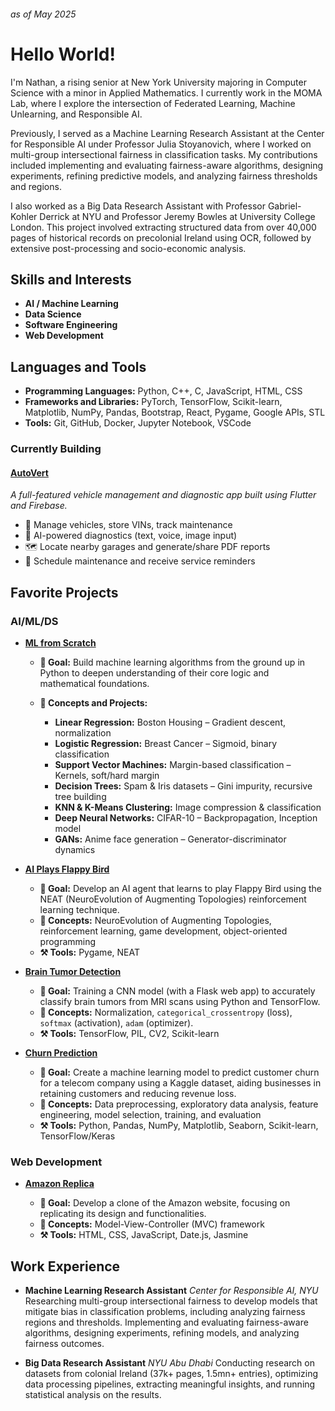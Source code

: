 ###### as of May 2025

# Hello World!

I'm Nathan, a rising senior at New York University majoring in Computer Science with a minor in Applied Mathematics. I currently work in the MOMA Lab, where I explore the intersection of Federated Learning, Machine Unlearning, and Responsible AI.

Previously, I served as a Machine Learning Research Assistant at the Center for Responsible AI under Professor Julia Stoyanovich, where I worked on multi-group intersectional fairness in classification tasks. My contributions included implementing and evaluating fairness-aware algorithms, designing experiments, refining predictive models, and analyzing fairness thresholds and regions.

I also worked as a Big Data Research Assistant with Professor Gabriel-Kohler Derrick at NYU and Professor Jeremy Bowles at University College London. This project involved extracting structured data from over 40,000 pages of historical records on precolonial Ireland using OCR, followed by extensive post-processing and socio-economic analysis.


## Skills and Interests

* **AI / Machine Learning**
* **Data Science**
* **Software Engineering**
* **Web Development**

## Languages and Tools

* **Programming Languages:** Python, C++, C, JavaScript, HTML, CSS
* **Frameworks and Libraries:** PyTorch, TensorFlow, Scikit-learn, Matplotlib, NumPy, Pandas, Bootstrap, React, Pygame, Google APIs, STL
* **Tools:** Git, GitHub, Docker, Jupyter Notebook, VSCode

### Currently Building

#### [AutoVert](https://github.com/nathanbehailuz/swe-final-project)  
*A full-featured vehicle management and diagnostic app built using Flutter and Firebase.*

- 🔧 Manage vehicles, store VINs, track maintenance  
- 🧠 AI-powered diagnostics (text, voice, image input)  
- 🗺️ Locate nearby garages and generate/share PDF reports  
- 🔔 Schedule maintenance and receive service reminders  

## Favorite Projects

### AI/ML/DS
* **[ML from Scratch](https://github.com/nathanbehailuz/ml-from-scratch)**

  * **🎯 Goal:** Build machine learning algorithms from the ground up in Python to deepen understanding of their core logic and mathematical foundations.
  * **🧠 Concepts and Projects:**

    * **Linear Regression:** Boston Housing – Gradient descent, normalization
    * **Logistic Regression:** Breast Cancer – Sigmoid, binary classification
    * **Support Vector Machines:** Margin-based classification – Kernels, soft/hard margin
    * **Decision Trees:** Spam & Iris datasets – Gini impurity, recursive tree building
    * **KNN & K-Means Clustering:** Image compression & classification
    * **Deep Neural Networks:** CIFAR-10 – Backpropagation, Inception model
    * **GANs:** Anime face generation – Generator-discriminator dynamics

* **[AI Plays Flappy Bird](https://github.com/nathanbehailuz/AI-plays-Flappy-Bird)**

  * **🎯 Goal:** Develop an AI agent that learns to play Flappy Bird using the NEAT (NeuroEvolution of Augmenting Topologies) reinforcement learning technique.
  * **🧠 Concepts:** NeuroEvolution of Augmenting Topologies, reinforcement learning, game development, object-oriented programming
  * **⚒️ Tools:** Pygame, NEAT
   
* **[Brain Tumor Detection](https://github.com/nathanbehailuz/brain-tumor-detection)**

  * **🎯 Goal:** Training a CNN model (with a Flask web app) to accurately classify brain tumors from MRI scans using Python and TensorFlow.
  * **🧠 Concepts:** Normalization, `categorical_crossentropy` (loss), `softmax` (activation), `adam` (optimizer).
  * **⚒️ Tools:** TensorFlow, PIL, CV2, Scikit-learn

* **[Churn Prediction](https://github.com/nathanbehailuz/churn-prediction)**

  * **🎯 Goal:** Create a machine learning model to predict customer churn for a telecom company using a Kaggle dataset, aiding businesses in retaining customers and reducing revenue loss.
  * **🧠 Concepts:** Data preprocessing, exploratory data analysis, feature engineering, model selection, training, and evaluation
  * **⚒️ Tools:** Python, Pandas, NumPy, Matplotlib, Seaborn, Scikit-learn, TensorFlow/Keras

### Web Development

* **[Amazon Replica](https://github.com/nathanbehailuz/amazon-replica)**

  * **🎯 Goal:** Develop a clone of the Amazon website, focusing on replicating its design and functionalities.
  * **🧠 Concepts:** Model-View-Controller (MVC) framework
  * **⚒️ Tools:** HTML, CSS, JavaScript, Date.js, Jasmine

## Work Experience

* **Machine Learning Research Assistant**
  *Center for Responsible AI, NYU*
  Researching multi-group intersectional fairness to develop models that mitigate bias in classification problems, including analyzing fairness regions and thresholds. Implementing and evaluating fairness-aware algorithms, designing experiments, refining models, and analyzing fairness outcomes.

* **Big Data Research Assistant**
  *NYU Abu Dhabi*
  Conducting research on datasets from colonial Ireland (37k+ pages, 1.5mn+ entries), optimizing data processing pipelines, extracting meaningful insights, and running statistical analysis on the results.


